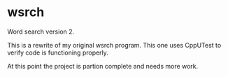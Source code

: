 # wsrch
Word search version 2.

This is a rewrite of my original wsrch program. This one uses CppUTest to verify code is functioning properly.


At this point the project is partion complete and needs more work.
